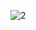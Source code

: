 ![2](https://user-images.githubusercontent.com/83157814/220901842-15640652-7476-4722-945b-839c94902fd0.png)
